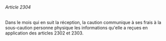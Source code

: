 ###### Article 2304

Dans le mois qui en suit la réception, la caution communique à ses frais à la sous-caution personne physique les informations qu'elle a reçues en application des articles 2302 et 2303.

